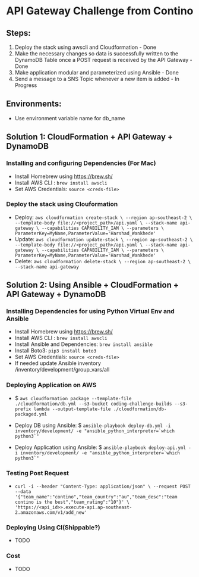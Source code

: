 # API Gateway Challenge from Contino

## Steps:

 1. Deploy the stack using awscli and Cloudformation - Done
 2. Make the necessary changes so data is successfully written to the DynamoDB Table once a POST request is received by the API Gateway - Done
 3. Make application modular and parameterized using Ansible - Done
 4. Send a message to a SNS Topic whenever a new item is added - In Progress

## Environments:
 - Use environment variable name for db_name

## Solution 1:  CloudFormation + API Gateway + DynamoDB

### Installing and configuring Dependencies (For Mac)
 - Install Homebrew using https://brew.sh/
 - Install AWS CLI : `brew install awscli`
 - Set AWS Credentials: `source <creds-file>`
   
### Deploy the stack using Clouformation
 - Deploy: `aws cloudformation create-stack \
                --region ap-southeast-2 \
                --template-body file://<project_path>/api.yaml \
                --stack-name api-gateway \
                --capabilities CAPABILITY_IAM \
                --parameters \
                   ParameterKey=MyName,ParameterValue='Harshad_Wankhede'`
 - Update: `aws cloudformation update-stack \
                --region ap-southeast-2 \
                --template-body file://<project_path>/api.yaml \
                --stack-name api-gateway \
                --capabilities CAPABILITY_IAM \
                --parameters \
                  ParameterKey=MyName,ParameterValue='Harshad_Wankhede'`
 - Delete: `aws cloudformation delete-stack \
                --region ap-southeast-2 \
                --stack-name api-gateway`
           

## Solution 2: Using Ansible + CloudFormation + API Gateway + DynamoDB

### Installing Dependencies for using Python Virtual Env and Ansible
 - Install Homebrew using https://brew.sh/
 - Install AWS CLI : `brew install awscli`
 - Install Ansible and Dependencies: `brew install ansible`
 - Install Boto3: `pip3 install boto3`
 - Set AWS Credentials: `source <creds-file>`
 - If needed update Ansible inventory /inventory/development/group_vars/all

### Deploying Application on AWS
 - $ ``aws cloudformation package --template-file ./cloudformation/db.yml --s3-bucket coding-challenge-builds --s3-prefix lambda --output-template-file ./cloudformation/db-packaged.yml``
 
 - Deploy DB using Ansible: 
   $ ``ansible-playbook deploy-db.yml -i inventory/development/ -e "ansible_python_interpreter=`which python3`"``
 - Deploy Application using Ansible: 
   $ ``ansible-playbook deploy-api.yml -i inventory/development/ -e "ansible_python_interpreter=`which python3`"``

### Testing Post Request
 - `curl -i --header "Content-Type: application/json" \
        --request POST --data '{"team_name":"contino","team_country":"au","team_desc":"team contino is the best","team_rating":"10"}' \
        'https://<api_id>>.execute-api.ap-southeast-2.amazonaws.com/v1/add_new'`
  
### Deploying Using CI(Shippable?) 
 - TODO

### Cost
 - TODO
